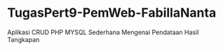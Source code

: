 # TugasPert9-PemWeb-FabillaNanta
Aplikasi CRUD PHP MYSQL  Sederhana Mengenai Pendataan Hasil Tangkapan
